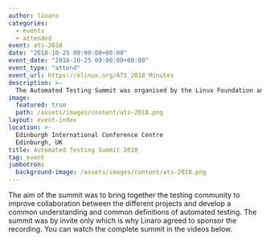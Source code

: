 ```yaml
---
author: linaro
categories:
  - events
  - attended
event: ats-2018
date: "2018-10-25 09:00:00+00:00"
event_date: "2018-10-25 09:00:00+00:00"
event_type: "attend"
event_url: https://elinux.org/ATS_2018_Minutes
description: >-
  The Automated Testing Summit was organised by the Linux Foundation and co-located with ELCE 2018
image:
  featured: true
  path: /assets/images/content/ats-2018.png
layout: event-index
location: >-
  Edinburgh International Conference Centre
  Edinburgh, UK
title: Automated Testing Summit 2018
tag: event
jumbotron:
  background-image: /assets/images/content/ats-2018.png
---
```


The aim of the summit was to bring together the testing community to improve collaboration between the different projects and develop a common understanding and common definitions of automated testing. The summit was by invite only which is why Linaro agreed to sponsor the recording. You can watch the complete summit in the videos below.

